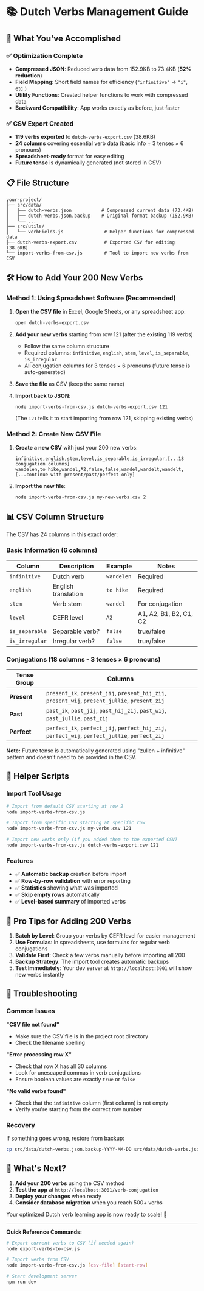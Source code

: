# 📚 Dutch Verbs Management Guide

## 🎉 What You've Accomplished

### ✅ Optimization Complete
- **Compressed JSON**: Reduced verb data from 152.9KB to 73.4KB (**52% reduction**)
- **Field Mapping**: Short field names for efficiency (`"infinitive"` → `"i"`, etc.)
- **Utility Functions**: Created helper functions to work with compressed data
- **Backward Compatibility**: App works exactly as before, just faster

### ✅ CSV Export Created
- **119 verbs exported** to `dutch-verbs-export.csv` (38.6KB)
- **24 columns** covering essential verb data (basic info + 3 tenses × 6 pronouns)
- **Spreadsheet-ready** format for easy editing
- **Future tense** is dynamically generated (not stored in CSV)

## 📋 File Structure

```
your-project/
├── src/data/
│   ├── dutch-verbs.json           # Compressed current data (73.4KB)
│   ├── dutch-verbs.json.backup    # Original format backup (152.9KB)
│   └── ...
├── src/utils/
│   └── verbFields.js               # Helper functions for compressed data
├── dutch-verbs-export.csv          # Exported CSV for editing (38.6KB)
└── import-verbs-from-csv.js        # Tool to import new verbs from CSV
```

## 🛠️ How to Add Your 200 New Verbs

### Method 1: Using Spreadsheet Software (Recommended)

1. **Open the CSV file** in Excel, Google Sheets, or any spreadsheet app:
   ```bash
   open dutch-verbs-export.csv
   ```

2. **Add your new verbs** starting from row 121 (after the existing 119 verbs)
   - Follow the same column structure
   - Required columns: `infinitive`, `english`, `stem`, `level`, `is_separable`, `is_irregular`
   - All conjugation columns for 3 tenses × 6 pronouns (future tense is auto-generated)

3. **Save the file** as CSV (keep the same name)

4. **Import back to JSON**:
   ```bash
   node import-verbs-from-csv.js dutch-verbs-export.csv 121
   ```
   (The `121` tells it to start importing from row 121, skipping existing verbs)

### Method 2: Create New CSV File

1. **Create a new CSV** with just your 200 new verbs:
   ```
   infinitive,english,stem,level,is_separable,is_irregular,[...18 conjugation columns]
   wandelen,to hike,wandel,A2,false,false,wandel,wandelt,wandelt,[...continue with present/past/perfect only]
   ```

2. **Import the new file**:
   ```bash
   node import-verbs-from-csv.js my-new-verbs.csv 2
   ```

## 📊 CSV Column Structure

The CSV has 24 columns in this exact order:

### Basic Information (6 columns)
| Column | Description | Example | Notes |
|--------|-------------|---------|-------|
| `infinitive` | Dutch verb | `wandelen` | Required |
| `english` | English translation | `to hike` | Required |
| `stem` | Verb stem | `wandel` | For conjugation |
| `level` | CEFR level | `A2` | A1, A2, B1, B2, C1, C2 |
| `is_separable` | Separable verb? | `false` | true/false |
| `is_irregular` | Irregular verb? | `false` | true/false |

### Conjugations (18 columns - 3 tenses × 6 pronouns)
| Tense Group | Columns |
|-------------|---------|
| **Present** | `present_ik`, `present_jij`, `present_hij_zij`, `present_wij`, `present_jullie`, `present_zij` |
| **Past** | `past_ik`, `past_jij`, `past_hij_zij`, `past_wij`, `past_jullie`, `past_zij` |
| **Perfect** | `perfect_ik`, `perfect_jij`, `perfect_hij_zij`, `perfect_wij`, `perfect_jullie`, `perfect_zij` |

**Note:** Future tense is automatically generated using "zullen + infinitive" pattern and doesn't need to be provided in the CSV.

## 🔧 Helper Scripts

### Import Tool Usage
```bash
# Import from default CSV starting at row 2
node import-verbs-from-csv.js

# Import from specific CSV starting at specific row
node import-verbs-from-csv.js my-verbs.csv 121

# Import new verbs only (if you added them to the exported CSV)
node import-verbs-from-csv.js dutch-verbs-export.csv 121
```

### Features
- ✅ **Automatic backup** creation before import
- ✅ **Row-by-row validation** with error reporting
- ✅ **Statistics** showing what was imported
- ✅ **Skip empty rows** automatically
- ✅ **Level-based summary** of imported verbs

## 🎯 Pro Tips for Adding 200 Verbs

1. **Batch by Level**: Group your verbs by CEFR level for easier management
2. **Use Formulas**: In spreadsheets, use formulas for regular verb conjugations
3. **Validate First**: Check a few verbs manually before importing all 200
4. **Backup Strategy**: The import tool creates automatic backups
5. **Test Immediately**: Your dev server at `http://localhost:3001` will show new verbs instantly

## 🚨 Troubleshooting

### Common Issues

**"CSV file not found"**
- Make sure the CSV file is in the project root directory
- Check the filename spelling

**"Error processing row X"**
- Check that row X has all 30 columns
- Look for unescaped commas in verb conjugations
- Ensure boolean values are exactly `true` or `false`

**"No valid verbs found"**
- Check that the `infinitive` column (first column) is not empty
- Verify you're starting from the correct row number

### Recovery
If something goes wrong, restore from backup:
```bash
cp src/data/dutch-verbs.json.backup-YYYY-MM-DD src/data/dutch-verbs.json
```

## 🎉 What's Next?

1. **Add your 200 verbs** using the CSV method
2. **Test the app** at `http://localhost:3001/verb-conjugation`
3. **Deploy your changes** when ready
4. **Consider database migration** when you reach 500+ verbs

Your optimized Dutch verb learning app is now ready to scale! 🚀

---

**Quick Reference Commands:**
```bash
# Export current verbs to CSV (if needed again)
node export-verbs-to-csv.js

# Import verbs from CSV
node import-verbs-from-csv.js [csv-file] [start-row]

# Start development server
npm run dev
```
